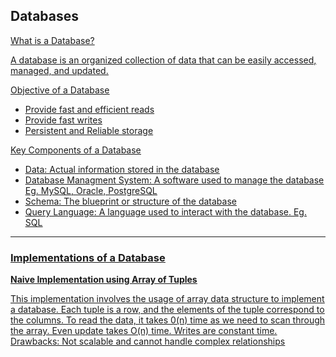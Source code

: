 <h2> Databases </h2>

<u>What is a Database?<u>

A database is an organized collection of data that can be easily accessed, managed, and updated. 

Objective of a Database
<ul>
  <li> Provide fast and efficient reads</li>
  <li> Provide fast writes</li>
  <li> Persistent and Reliable storage</li>
</ul>

Key Components of a Database
<ul>
  <li>Data: Actual information stored in the database</li>
  <li>Database Managment System: A software used to manage the database Eg. MySQL, Oracle, PostgreSQL</li>
  <li>Schema: The blueprint or structure of the database</li>
  <li>Query Language: A language used to interact with the database. Eg. SQL</li>
</ul>

-------------------------------------------------------------------------------------------------------

<h3> Implementations of a Database </h3>

<b> Naive Implementation using Array of Tuples </b>

This implementation involves the usage of array data structure to implement a database. Each tuple is a row, and the elements of the tuple correspond to the columns. To read the data, it takes 0(n) time as we need to scan through the array. Even update takes O(n) time. Writes are constant time.
<ins>Drawbacks: </ins> Not scalable and cannot handle complex relationships

